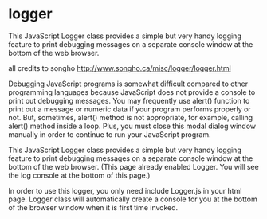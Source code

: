 

# logger
This JavaScript Logger class provides a simple but very handy logging feature to print debugging messages on a separate console window at the bottom of the web browser.

all credits to songho
http://www.songho.ca/misc/logger/logger.html

Debugging JavaScript programs is somewhat difficult compared to other programming languages because JavaScript does not provide a console to print out debugging messages. You may frequently use alert() function to print out a message or numeric data if your program performs properly or not. But, sometimes, alert() method is not appropriate, for example, calling alert() method inside a loop. Plus, you must close this modal dialog window manually in order to continue to run your JavaScript program.

This JavaScript Logger class provides a simple but very handy logging feature to print debugging messages on a separate console window at the bottom of the web browser. (This page already enabled Logger. You will see the log console at the bottom of this page.)

In order to use this logger, you only need include Logger.js in your html page. Logger class will automatically create a console for you at the bottom of the browser window when it is first time invoked.